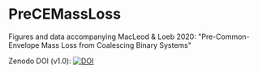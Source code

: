 # PreCEMassLoss
Figures and data accompanying MacLeod &amp; Loeb 2020: "Pre-Common-Envelope Mass Loss from Coalescing Binary Systems"


Zenodo DOI (v1.0): [![DOI](https://zenodo.org/badge/DOI/10.5281/zenodo.3692070.svg)](https://doi.org/10.5281/zenodo.3692070)
